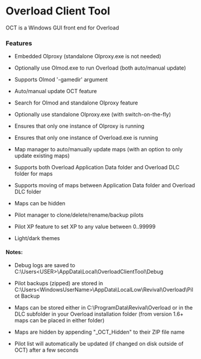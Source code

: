 # Overload Client Tool

OCT is a Windows GUI front end for Overload

### Features

- Embedded Olproxy (standalone Olproxy.exe is not needed)

- Optionally use Olmod.exe to run Overload (both auto/manual update)

- Supports Olmod '-gamedir' argument

- Auto/manual update OCT feature

- Search for Olmod and standalone Olproxy feature 

- Optionally use standalone Olproxy.exe (with switch-on-the-fly)

- Ensures that only one instance of Olproxy is running

- Ensures that only one instance of Overload.exe is running

- Map manager to auto/manually update maps (with an option to only update existing maps)

- Supports both Overload Application Data folder and Overload DLC folder for maps

- Supports moving of maps between Application Data folder and Overload DLC folder

- Maps can be hidden

- Pilot manager to clone/delete/rename/backup pilots

- Pilot XP feature to set XP to any value between 0..99999

- Light/dark themes

#### Notes:

- Debug logs are saved to C:\Users\<USER>\AppData\Local\OverloadClientTool\Debug

- Pilot backups (zipped) are stored in C:\Users\<WindowsUserName>\AppData\LocalLow\Revival\Overload\Pilot Backup

- Maps can be stored either in C:\ProgramData\Revival\Overload or in the DLC subfolder in your Overload installation folder (from version 1.6+ maps can be placed in either folder)

- Maps are hidden by appending "_OCT_Hidden" to their ZIP file name

- Pilot list will automatically be updated (if changed on disk outside of OCT) after a few seconds
